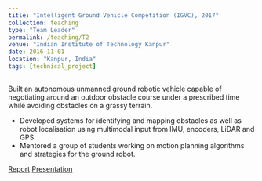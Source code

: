 ```yaml
---
title: "Intelligent Ground Vehicle Competition (IGVC), 2017"
collection: teaching
type: "Team Leader"
permalink: /teaching/T2
venue: "Indian Institute of Technology Kanpur"
date: 2016-11-01
location: "Kanpur, India"
tags: [technical_project]
---
```


Built an autonomous unmanned ground robotic vehicle capable of negotiating around an outdoor obstacle course under a prescribed time while avoiding obstacles on a grassy terrain.
* Developed systems for identifying and mapping obstacles as well as robot localisation using multimodal input from IMU, encoders, LiDAR and GPS.
* Mentored a group of students working on motion planning algorithms and strategies for the ground robot.

[Report](http://shubhg1996.github.io/files/IGVC.pdf)
[Presentation](http://shubhg1996.github.io/files/IGVC_pres.pdf)